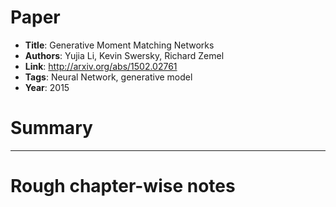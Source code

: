 # Paper

* **Title**: Generative Moment Matching Networks
* **Authors**: Yujia Li, Kevin Swersky, Richard Zemel
* **Link**: http://arxiv.org/abs/1502.02761
* **Tags**: Neural Network, generative model
* **Year**: 2015

# Summary


--------------------

# Rough chapter-wise notes

